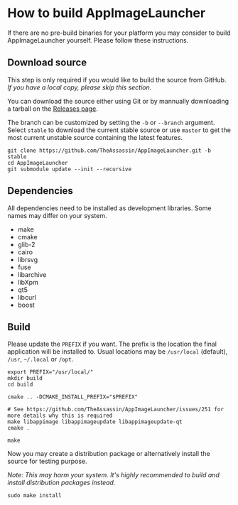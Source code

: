 # How to build AppImageLauncher

If there are no pre-build binaries for your platform you may consider to build
AppImageLauncher yourself. Please follow these instructions.

## Download source

This step is only required if you would like to build the source from GitHub.
_If you have a local copy, please skip this section._

You can download the source either using Git or by mannually downloading a
tarball on the
[Releases page](https://github.com/TheAssassin/AppImageLauncher/releases).

The branch can be customized by setting the `-b` or `--branch` argument. Select
`stable` to download the current stable source or use `master` to get the most
current unstable source containing the latest features.

```shell
git clone https://github.com/TheAssassin/AppImageLauncher.git -b stable
cd AppImageLauncher
git submodule update --init --recursive
```

## Dependencies

All dependencies need to be installed as development libraries. Some names may
differ on your system.

-   make
-   cmake
-   glib-2
-   cairo
-   librsvg
-   fuse
-   libarchive
-   libXpm
-   qt5
-   libcurl
-   boost

## Build

Please update the `PREFIX` if you want. The prefix is the location the final
application will be installed to. Usual locations may be `/usr/local` (default),
`/usr`, `~/.local` or `/opt`.

```shell
export PREFIX="/usr/local/"
mkdir build
cd build

cmake .. -DCMAKE_INSTALL_PREFIX="$PREFIX"

# See https://github.com/TheAssassin/AppImageLauncher/issues/251 for more details why this is required
make libappimage libappimageupdate libappimageupdate-qt
cmake .

make
```

Now you may create a distribution package or alternatively install the source
for testing purpose.

_Note: This may harm your system. It's highly recommended to build and install
distribution packages instead._

```shell
sudo make install
```
